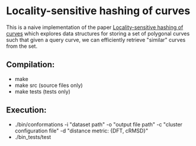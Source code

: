 # Locality-sensitive hashing of curves

This is a naive implementation of the paper [Locality-sensitive hashing of curves](https://arxiv.org/pdf/1703.04040.pdf) which explores data structures for storing a set of polygonal curves such that given a query curve, we can efficiently retrieve "similar" curves from the set. 

## Compilation:
* make
* make src (source files only)
* make tests (tests only)

## Execution:
* ./bin/conformations -i "dataset path" -o "output file path" -c "cluster configuration file" -d "distance metric: {DFT, cRMSD}"
* ./bin_tests/test
